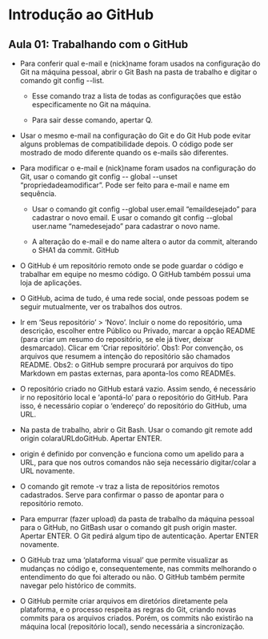 # Introdução ao GitHub
## Aula 01: Trabalhando com o GitHub

- Para conferir qual e-mail e (nick)name foram usados na configuração do Git na máquina pessoal, abrir o Git Bash na pasta de trabalho e digitar o comando git config --list.

	- Esse comando traz a lista de todas as configurações que estão especificamente no Git na máquina.

	- Para sair desse comando, apertar Q.

- Usar o mesmo e-mail na configuração do Git e do Git Hub pode evitar alguns problemas de compatibilidade depois. O código pode ser mostrado de modo diferente quando os e-mails são diferentes.

- Para modificar o e-mail e (nick)name foram usados na configuração do Git, usar o comando git config -- global --unset “propriedadeamodificar”. Pode ser feito para e-mail e name em sequência.

	- Usar o comando git config --global user.email “emaildesejado” para cadastrar o novo email. E usar o comando git config --global user.name “namedesejado” para cadastrar o novo name.

	- A alteração do e-mail e do name altera o autor da commit, alterando o SHA1 da commit.
GitHub

- O GitHub é um repositório remoto onde se pode guardar o código e trabalhar em equipe no mesmo código. O GitHub também possui uma loja de aplicações. 

- O GitHub, acima de tudo, é uma rede social, onde pessoas podem se seguir mutualmente, ver os trabalhos dos outros. 

- Ir em ‘Seus repositório’ > ‘Novo’. Incluir o nome do repositório, uma descrição, escolher entre Público ou Privado, marcar a opção README (para criar um resumo do repositório, se ele já tiver, deixar desmarcado). Clicar em ‘Criar repositório’.
Obs1: Por convenção, os arquivos que resumem a intenção do repositório são chamados README.
Obs2: o GitHub sempre procurará por arquivos do tipo Markdown em pastas externas, para aponta-los como READMEs.

- O repositório criado no GitHub estará vazio. Assim sendo, é necessário ir no repositório local e ‘apontá-lo’ para o repositório do GitHub. Para isso, é necessário copiar o ‘endereço’ do repositório do GitHub, uma URL. 

- Na pasta de trabalho, abrir o Git Bash. Usar o comando git remote add origin colaraURLdoGitHub. Apertar ENTER. 

- origin é definido por convenção e funciona como um apelido para a URL, para que nos outros comandos não seja necessário digitar/colar a URL novamente.

- O comando git remote -v traz a lista de repositórios remotos cadastrados. Serve para confirmar o passo de apontar para o repositório remoto.

- Para empurrar (fazer upload) da pasta de trabalho da máquina pessoal para o GitHub, no GitBash usar o comando git push origin master. Apertar ENTER. O Git pedirá algum tipo de autenticação. Apertar ENTER novamente.

- O GitHub traz uma ‘plataforma visual’ que permite visualizar as mudanças no código e, consequentemente, nas commits melhorando o entendimento do que foi alterado ou não. O GitHub também permite navegar pelo histórico de commits.

- O GitHub permite criar arquivos em diretórios diretamente pela plataforma, e o processo respeita as regras do Git, criando novas commits para os arquivos criados. Porém, os commits não existirão na máquina local (repositório local), sendo necessária a sincronização.
